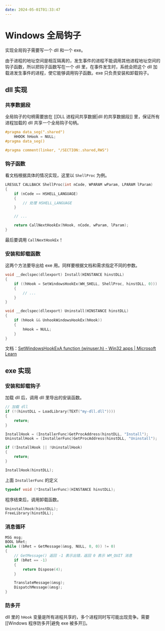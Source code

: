 ```yaml
---
date: 2024-05-01T01:33:47
---
```


# Windows 全局钩子

实现全局钩子需要写一个 dll 和一个 exe。

由于进程的地址空间是相互隔离的，发生事件的进程不能调用其他进程地址空间的钩子函数，所以把钩子函数写在一个 dll 里，在事件发生时，系统会把这个 dll 加载进发生事件的进程，使它能够调用钩子函数。exe 只负责安装和卸载钩子。

## dll 实现

### 共享数据段

全局钩子的句柄需要放在 [[DLL 进程间共享数据|dll 的共享数据段]] 里，保证所有进程加载的 dll 共享一个全局钩子句柄。

``` c
#pragma data_seg(".shared")
    HHOOK hHook = NULL;
#pragma data_seg()

#pragma comment(linker, "/SECTION:.shared,RWS")
```

### 钩子函数

看文档根据具体的情况实现，这里以 `ShellProc` 为例。

``` c
LRESULT CALLBACK ShellProc(int nCode, WPARAM wParam, LPARAM lParam)
{
    if (nCode == HSHELL_LANGUAGE)
    {
        // 处理 HSHELL_LANGUAGE
    }

    // ...

    return CallNextHookEx(hHook, nCode, wParam, lParam);
}
```

最后要调用 ` CallNextHookEx `！

### 安装和卸载函数

这两个方法要导出给 exe 用。同样要根据文档和需求指定不同的参数。

``` c
void __declspec(dllexport) Install(HINSTANCE hinstDLL)
{
    if ((hHook = SetWindowsHookEx(WH_SHELL, ShellProc, hinstDLL, 0)))
    {
        // ...
    }
}

void __declspec(dllexport) Uninstall(HINSTANCE hinstDLL)
{
    if (hHook && UnhookWindowsHookEx(hHook))
    {
        hHook = NULL;
    }
}
```

文档：[SetWindowsHookExA function (winuser.h) - Win32 apps | Microsoft Learn](https://learn.microsoft.com/en-us/windows/win32/api/winuser/nf-winuser-setwindowshookexa)

## exe 实现

### 安装和卸载钩子

加载 dll 后，调用 dll 里导出的安装函数。

``` c
// 加载 dll
if (!(hinstDLL = LoadLibrary(TEXT("my-dll.dll"))))
{
    return;
}

InstallHook = (InstallerFunc)GetProcAddress(hinstDLL, "Install");
UninstallHook = (InstallerFunc)GetProcAddress(hinstDLL, "Uninstall");

if (!InstallHook || !UninstallHook)
{
    return;
}

InstallHook(hinstDLL);
```

上面 `InstallerFunc` 的定义

``` c
typedef void (*InstallerFunc)(HINSTANCE hinstDLL);
```

程序结束后，调用卸载函数。

``` c
UninstallHook(hinstDLL);
FreeLibrary(hinstDLL);
```

### 消息循环

``` c
MSG msg;
BOOL bRet;
while ((bRet = GetMessage(&msg, NULL, 0, 0)) != 0)
{
    // GetMessage() 返回 -1 表示出错，返回 0 表示 WM_QUIT 消息
    if (bRet == -1)
    {
        return Dispose(4);
    }

    TranslateMessage(&msg);
    DispatchMessage(&msg);
}
```

### 防多开

dll 里的 `hHook` 变量是所有进程共享的，多个进程同时写可能出现竞争。需要 [[Windows 程序防多开|避免 exe 被多开]]。
